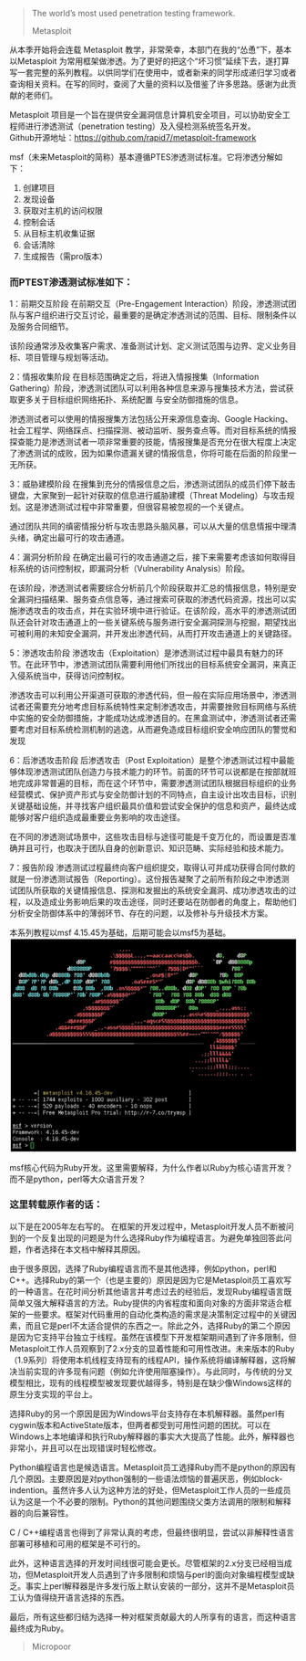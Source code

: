 >   The world’s most used penetration testing framework.  
> 
>   Metasploit

从本季开始将会连载 Metasploit 教学，非常荣幸，本部门在我的“怂恿”下，基本以Metasploit 为常用框架做渗透。为了更好的把这个“坏习惯”延续下去，遂打算写一套完整的系列教程。以供同学们在使用中，或者新来的同学形成递归学习或者查询相关资料。在写的同时，查阅了大量的资料以及借鉴了许多思路。感谢为此贡献的老师们。

Metasploit 项目是一个旨在提供安全漏洞信息计算机安全项目，可以协助安全工程师进行渗透测试（penetration testing）及入侵检测系统签名开发。  
Github开源地址：https://github.com/rapid7/metasploit-framework

msf（未来Metasploit的简称）基本遵循PTES渗透测试标准。它将渗透分解如下：

1. 创建项目
2. 发现设备
3. 获取对主机的访问权限
4. 控制会话
5. 从目标主机收集证据
6. 会话清除
7. 生成报告（需pro版本）

### 而PTEST渗透测试标准如下：

1：前期交互阶段
在前期交互（Pre-Engagement Interaction）阶段，渗透测试团队与客户组织进行交互讨论，最重要的是确定渗透测试的范围、目标、限制条件以及服务合同细节。

该阶段通常涉及收集客户需求、准备测试计划、定义测试范围与边界、定义业务目标、项目管理与规划等活动。

2：情报收集阶段
在目标范围确定之后，将进入情报搜集（Information Gathering）阶段，渗透测试团队可以利用各种信息来源与搜集技术方法，尝试获取更多关于目标组织网络拓扑、系统配置
与安全防御措施的信息。

渗透测试者可以使用的情报搜集方法包括公开来源信息查询、Google Hacking、社会工程学、网络踩点、扫描探测、被动监听、服务查点等。而对目标系统的情报探查能力是渗透测试者一项非常重要的技能，情报搜集是否充分在很大程度上决定了渗透测试的成败，因为如果你遗漏关键的情报信息，你将可能在后面的阶段里一无所获。

3：威胁建模阶段
在搜集到充分的情报信息之后，渗透测试团队的成员们停下敲击键盘，大家聚到一起针对获取的信息进行威胁建模（Threat Modeling）与攻击规划。这是渗透测试过程中非常重要，但很容易被忽视的一个关键点。

通过团队共同的缜密情报分析与攻击思路头脑风暴，可以从大量的信息情报中理清头绪，确定出最可行的攻击通道。

4：漏洞分析阶段
在确定出最可行的攻击通道之后，接下来需要考虑该如何取得目标系统的访问控制权，即漏洞分析（Vulnerability Analysis）阶段。

在该阶段，渗透测试者需要综合分析前几个阶段获取并汇总的情报信息，特别是安全漏洞扫描结果、服务查点信息等，通过搜索可获取的渗透代码资源，找出可以实施渗透攻击的攻击点，并在实验环境中进行验证。在该阶段，高水平的渗透测试团队还会针对攻击通道上的一些关键系统与服务进行安全漏洞探测与挖掘，期望找出可被利用的未知安全漏洞，并开发出渗透代码，从而打开攻击通道上的关键路径。

5：渗透攻击阶段
渗透攻击（Exploitation）是渗透测试过程中最具有魅力的环节。在此环节中，渗透测试团队需要利用他们所找出的目标系统安全漏洞，来真正入侵系统当中，获得访问控制权。

渗透攻击可以利用公开渠道可获取的渗透代码，但一般在实际应用场景中，渗透测试者还需要充分地考虑目标系统特性来定制渗透攻击，并需要挫败目标网络与系统中实施的安全防御措施，才能成功达成渗透目的。在黑盒测试中，渗透测试者还需要考虑对目标系统检测机制的逃逸，从而避免造成目标组织安全响应团队的警觉和发现

6：后渗透攻击阶段
后渗透攻击（Post Exploitation）是整个渗透测试过程中最能够体现渗透测试团队创造力与技术能力的环节。前面的环节可以说都是在按部就班地完成非常普遍的目标，而在这个环节中，需要渗透测试团队根据目标组织的业务经营模式、保护资产形式与安全防御计划的不同特点，自主设计出攻击目标，识别关键基础设施，并寻找客户组织最具价值和尝试安全保护的信息和资产，最终达成能够对客户组织造成最重要业务影响的攻击途径。

在不同的渗透测试场景中，这些攻击目标与途径可能是千变万化的，而设置是否准确并且可行，也取决于团队自身的创新意识、知识范畴、实际经验和技术能力。

7：报告阶段
渗透测试过程最终向客户组织提交，取得认可并成功获得合同付款的就是一份渗透测试报告（Reporting）。这份报告凝聚了之前所有阶段之中渗透测试团队所获取的关键情报信息、探测和发掘出的系统安全漏洞、成功渗透攻击的过程，以及造成业务影响后果的攻击途径，同时还要站在防御者的角度上，帮助他们分析安全防御体系中的薄弱环节、存在的问题，以及修补与升级技术方案。

本系列教程以msf 4.15.45为基础，后期可能会以msf5为基础。  
![](media/37bb6bcff95bfb01c8a447d8d4bc717b.jpg)

msf核心代码为Ruby开发。这里需要解释，为什么作者以Ruby为核心语言开发？而不是python，perl等大众语言开发？

### 这里转载原作者的话：  

以下是在2005年左右写的。
在框架的开发过程中，Metasploit开发人员不断被问到的一个反复出现的问题是为什么选择Ruby作为编程语言。为避免单独回答此问题，作者选择在本文档中解释其原因。

由于很多原因，选择了Ruby编程语言而不是其他选择，例如python，perl和C++。选择Ruby的第一个（也是主要的）原因是因为它是Metasploit员工喜欢写的一种语言。在花时间分析其他语言并考虑过去的经验后，发现Ruby编程语言既简单又强大解释语言的方法。Ruby提供的内省程度和面向对象的方面非常适合框架的一些要求。框架对代码重用的自动化类构造的需求是决策制定过程中的关键因素，而且它是perl不太适合提供的东西之一。除此之外，选择Ruby的第二个原因是因为它支持平台独立于线程。虽然在该模型下开发框架期间遇到了许多限制，但Metasploit工作人员观察到了2.x分支的显着性能和可用性改进。未来版本的Ruby（1.9系列）将使用本机线程支持现有的线程API，操作系统将编译解释器，这将解决当前实现的许多现有问题（例如允许使用阻塞操作）。与此同时，与传统的分叉模型相比，现有的线程模型被发现要优越得多，特别是在缺少像Windows这样的原生分支实现的平台上。

选择Ruby的另一个原因是因为Windows平台支持存在本机解释器。虽然perl有cygwin版本和ActiveState版本，但两者都受到可用性问题的困扰。可以在Windows上本地编译和执行Ruby解释器的事实大大提高了性能。此外，解释器也非常小，并且可以在出现错误时轻松修改。

Python编程语言也是候选语言。Metasploit员工选择Ruby而不是python的原因有几个原因。主要原因是对python强制的一些语法烦恼的普遍厌恶，例如block-indention。虽然许多人认为这种方法的好处，但Metasploit工作人员的一些成员认为这是一个不必要的限制。Python的其他问题围绕父类方法调用的限制和解释器的向后兼容性。

 C / C++编程语言也得到了非常认真的考虑，但最终很明显，尝试以非解释性语言部署可移植和可用的框架是不可行的。

此外，这种语言选择的开发时间线很可能会更长。尽管框架的2.x分支已经相当成功，但Metasploit开发人员遇到了许多限制和烦恼与perl的面向对象编程模型或缺乏。事实上perl解释器是许多发行版上默认安装的一部分，这并不是Metasploit员工认为值得绕开语言选择的东西。

最后，所有这些都归结为选择一种对框架贡献最大的人所享有的语言，而这种语言最终成为Ruby。

>   Micropoor
